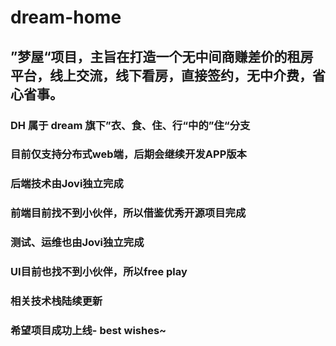 # dream-home

## ”梦屋“项目，主旨在打造一个无中间商赚差价的租房平台，线上交流，线下看房，直接签约，无中介费，省心省事。

### DH 属于 dream 旗下”衣、食、住、行“中的”住“分支

### 目前仅支持分布式web端，后期会继续开发APP版本

### 后端技术由Jovi独立完成

### 前端目前找不到小伙伴，所以借鉴优秀开源项目完成

### 测试、运维也由Jovi独立完成

### UI目前也找不到小伙伴，所以free play

### 相关技术栈陆续更新

### 希望项目成功上线- best wishes~
